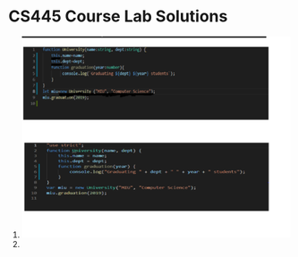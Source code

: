 
# CS445 Course Lab Solutions

1. ![Lab3.1](https://github.com/hgebrekidan/cs445_labs/blob/main/lab3/lab3.1.png)
1. 
